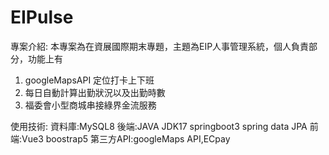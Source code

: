 # EIPulse

專案介紹:
  本專案為在資展國際期末專題，主題為EIP人事管理系統，個人負責部分，功能上有
  1. googleMapsAPI 定位打卡上下班
  2. 每日自動計算出勤狀況以及出勤時數
  3. 福委會小型商城串接綠界金流服務


使用技術:
資料庫:MySQL8
後端:JAVA JDK17 springboot3 spring data JPA 
前端:Vue3 boostrap5
第三方API:googleMaps API,ECpay
